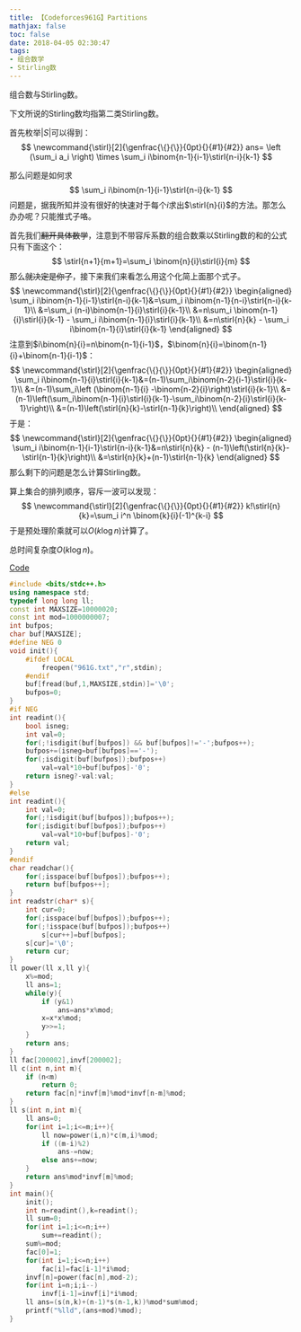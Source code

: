 ```yaml
---
title: 【Codeforces961G】Partitions
mathjax: false
toc: false
date: 2018-04-05 02:30:47
tags:
- 组合数学
- Stirling数
---
```

组合数与Stirling数。

<!-- more -->

下文所说的Stirling数均指第二类Stirling数。

首先枚举$|S|$可以得到：
$$
\newcommand{\stirl}[2]{\genfrac{\{}{\}}{0pt}{}{#1}{#2}}
ans= \left (\sum_i a_i \right) \times \sum_i i\binom{n-1}{i-1}\stirl{n-i}{k-1}
$$

那么问题是如何求
$$
\sum_i i\binom{n-1}{i-1}\stirl{n-i}{k-1}
$$
问题是，据我所知并没有很好的快速对于每个$i$求出$\stirl{n}{i}$的方法。那怎么办办呢？只能推式子咯。

首先我们<s>翻开具体数学</s>，注意到不带容斥系数的组合数乘以Stirling数的和的公式只有下面这个：
$$
\stirl{n+1}{m+1}=\sum_i \binom{n}{i}\stirl{i}{m}
$$
那么<s>就决定是你了</s>，接下来我们来看怎么用这个化简上面那个式子。
$$
\newcommand{\stirl}[2]{\genfrac{\{}{\}}{0pt}{}{#1}{#2}}
\begin{aligned}
\sum_i i\binom{n-1}{i-1}\stirl{n-i}{k-1}&=\sum_i i\binom{n-1}{n-i}\stirl{n-i}{k-1}\\
&=\sum_i (n-i)\binom{n-1}{i}\stirl{i}{k-1}\\
&=n\sum_i \binom{n-1}{i}\stirl{i}{k-1} - \sum_i i\binom{n-1}{i}\stirl{i}{k-1}\\
&=n\stirl{n}{k} - \sum_i i\binom{n-1}{i}\stirl{i}{k-1}
\end{aligned}
$$
注意到$i\binom{n}{i}=n\binom{n-1}{i-1}$，$\binom{n}{i}=\binom{n-1}{i}+\binom{n-1}{i-1}$：
$$
\newcommand{\stirl}[2]{\genfrac{\{}{\}}{0pt}{}{#1}{#2}}
\begin{aligned}
\sum_i i\binom{n-1}{i}\stirl{i}{k-1}&=(n-1)\sum_i\binom{n-2}{i-1}\stirl{i}{k-1}\\
&=(n-1)\sum_i\left (\binom{n-1}{i} -\binom{n-2}{i}\right)\stirl{i}{k-1}\\
&=(n-1)\left(\sum_i\binom{n-1}{i}\stirl{i}{k-1}-\sum_i\binom{n-2}{i}\stirl{i}{k-1}\right)\\
&=(n-1)\left(\stirl{n}{k}-\stirl{n-1}{k}\right)\\
\end{aligned}
$$
于是：
$$
\newcommand{\stirl}[2]{\genfrac{\{}{\}}{0pt}{}{#1}{#2}}
\begin{aligned}
\sum_i i\binom{n-1}{i-1}\stirl{n-i}{k-1}&=n\stirl{n}{k} - (n-1)\left(\stirl{n}{k}-\stirl{n-1}{k}\right)\\
&=\stirl{n}{k}+(n-1)\stirl{n-1}{k}
\end{aligned}
$$
那么剩下的问题是怎么计算Stirling数。

算上集合的排列顺序，容斥一波可以发现：
$$
\newcommand{\stirl}[2]{\genfrac{\{}{\}}{0pt}{}{#1}{#2}}
k!\stirl{n}{k}=\sum_i i^n \binom{k}{i}(-1)^{k-i}
$$
于是预处理阶乘就可以$O(k \log n)$计算了。

总时间复杂度$O(k \log n)$。

[Code](https://github.com/q234rty/OJ-Codes/blob/master/Codeforces/961G.cpp)

```cpp
#include <bits/stdc++.h>
using namespace std;
typedef long long ll;
const int MAXSIZE=10000020;
const int mod=1000000007;
int bufpos;
char buf[MAXSIZE];
#define NEG 0
void init(){
	#ifdef LOCAL
		freopen("961G.txt","r",stdin);
	#endif
	buf[fread(buf,1,MAXSIZE,stdin)]='\0';
	bufpos=0;
}
#if NEG
int readint(){
	bool isneg;
	int val=0;
	for(;!isdigit(buf[bufpos]) && buf[bufpos]!='-';bufpos++);
	bufpos+=(isneg=buf[bufpos]=='-');
	for(;isdigit(buf[bufpos]);bufpos++)
		val=val*10+buf[bufpos]-'0';
	return isneg?-val:val;
}
#else
int readint(){
	int val=0;
	for(;!isdigit(buf[bufpos]);bufpos++);
	for(;isdigit(buf[bufpos]);bufpos++)
		val=val*10+buf[bufpos]-'0';
	return val;
}
#endif
char readchar(){
	for(;isspace(buf[bufpos]);bufpos++);
	return buf[bufpos++];
}
int readstr(char* s){
	int cur=0;
	for(;isspace(buf[bufpos]);bufpos++);
	for(;!isspace(buf[bufpos]);bufpos++)
		s[cur++]=buf[bufpos];
	s[cur]='\0';
	return cur;
}
ll power(ll x,ll y){
	x%=mod;
	ll ans=1;
	while(y){
		if (y&1)
			ans=ans*x%mod;
		x=x*x%mod;
		y>>=1;
	}
	return ans;
}
ll fac[200002],invf[200002];
ll c(int n,int m){
	if (n<m)
		return 0;
	return fac[n]*invf[m]%mod*invf[n-m]%mod;
}
ll s(int n,int m){
	ll ans=0;
	for(int i=1;i<=m;i++){
		ll now=power(i,n)*c(m,i)%mod;
		if ((m-i)%2)
			ans-=now;
		else ans+=now;
	}
	return ans%mod*invf[m]%mod;
}
int main(){
	init();
	int n=readint(),k=readint();
	ll sum=0;
	for(int i=1;i<=n;i++)
		sum+=readint();
	sum%=mod;
	fac[0]=1;
	for(int i=1;i<=n;i++)
		fac[i]=fac[i-1]*i%mod;
	invf[n]=power(fac[n],mod-2);
	for(int i=n;i;i--)
		invf[i-1]=invf[i]*i%mod;
	ll ans=(s(n,k)+(n-1)*s(n-1,k))%mod*sum%mod;
	printf("%lld",(ans+mod)%mod);
}
```

